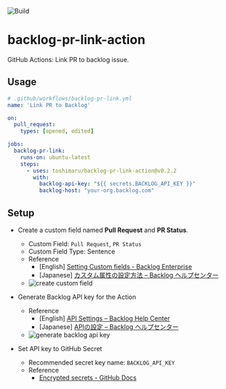 ![Build](https://github.com/toshimaru/backlog-pr-link-action/workflows/Build/badge.svg)

# backlog-pr-link-action

GitHub Actions: Link PR to backlog issue.

## Usage

```yaml
# .github/workflows/backlog-pr-link.yml
name: 'Link PR to Backlog'

on:
  pull_request:
    types: [opened, edited]

jobs:
  backlog-pr-link:
    runs-on: ubuntu-latest
    steps:
      - uses: toshimaru/backlog-pr-link-action@v0.2.2
        with:
          backlog-api-key: "${{ secrets.BACKLOG_API_KEY }}"
          backlog-host: "your-org.backlog.com"
```

## Setup

* Create a custom field named **Pull Request** and **PR Status**.
  * Custom Field: `Pull Request`, `PR Status`
  * Custom Field Type: Sentence
  * Reference
    * [English] [Setting Custom fields - Backlog Enterprise](https://backlog.com/enterprise-help/usersguide/custom-field/userguide1099/)
    * [Japanese] [カスタム属性の設定方法 – Backlog ヘルプセンター](https://support-ja.backlog.com/hc/ja/articles/360035640274-%E3%82%AB%E3%82%B9%E3%82%BF%E3%83%A0%E5%B1%9E%E6%80%A7%E3%81%AE%E8%A8%AD%E5%AE%9A%E6%96%B9%E6%B3%95)
  * ![create custom field](https://user-images.githubusercontent.com/803398/93299287-c5913280-f82f-11ea-8e88-6d535390b4d3.png)

* Generate Backlog API key for the Action
  * Reference
    * [English] [API Settings – Backlog Help Center](https://support.backlog.com/hc/en-us/articles/115015420567-API-Settings)
    * [Japanese] 
[APIの設定 – Backlog ヘルプセンター](https://support-ja.backlog.com/hc/ja/articles/360035641754)
  * ![generate backlog api key](https://user-images.githubusercontent.com/803398/94165479-3b973880-fec5-11ea-915d-733d0de6631f.png)
* Set API key to GitHub Secret
  * Recommended secret key name: `BACKLOG_API_KEY`
  * Reference
    * [Encrypted secrets - GitHub Docs](https://docs.github.com/en/actions/reference/encrypted-secrets)
